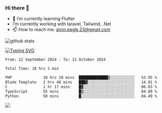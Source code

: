 ### Hi there 👋
- 🌱 I’m currently learning Flutter
-  I’m currently working with laravel, Tailwind, .Net
- 📫 How to reach me: alvin.eagle.23@gmail.com



![github stats](https://github-readme-stats.vercel.app/api?username=alvnfaiz&show_icons=true)


[![Typing SVG](http://readme-typing-svg.herokuapp.com?font=Montserrat&color=%2336BCF7&duration=4000&center=true&lines=Alvin+Faiz;Fullstack+Developer;PHP%2C+Java%2C+Javascript%2C+Python;Laravel%2C+Vue%202%2C+Tailwind%2C+Bootstrap)](https://git.io/typing-svg)

<!--[![Alvnfaiz wakatime stats](https://github-readme-stats.vercel.app/api/wakatime?username=alvnfaiz&layout=compact&theme=dracula)](https://github.com/anuraghazra/github-readme-stats)

<!--START_SECTION:waka-->

```txt
From: 12 September 2024 - To: 12 October 2024

Total Time: 18 hrs 1 min

PHP              10 hrs 10 mins  █████████████▒░░░░░░░░░░░   53.95 %
Blade Template   2 hrs 48 mins   ███▓░░░░░░░░░░░░░░░░░░░░░   14.91 %
C                1 hr 17 mins    █▓░░░░░░░░░░░░░░░░░░░░░░░   06.83 %
TypeScript       55 mins         █▒░░░░░░░░░░░░░░░░░░░░░░░   04.89 %
Python           50 mins         █░░░░░░░░░░░░░░░░░░░░░░░░   04.49 %
```

<!--END_SECTION:waka-->

  <!-- Change the `github-readme-stats.anuraghazra1.vercel.app` to `github-readme-stats.vercel.app`  -->
  <img align="center" src="https://github-readme-stats.anuraghazra1.vercel.app/api/top-langs/?username=alvnfaiz&layout=compact" />
<!--
**alvnfaiz/alvnfaiz** is a ✨ _special_ ✨ repository because its `README.md` (this file) appears on your GitHub profile.

Here are some ideas to get you started:

- 🔭 I’m currently working on ...
- 🌱 I’m currently learning ...
- 👯 I’m looking to collaborate on ...
- 🤔 I’m looking for help with ...
- 💬 Ask me about ...
- 📫 How to reach me: ...
- 😄 Pronouns: ...
- ⚡ Fun fact: ...
-->

